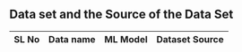 ## Data set and the Source of the Data Set

| SL No | Data name | ML Model | Dataset Source |
| :--- | :--- | :--- | :--- |
